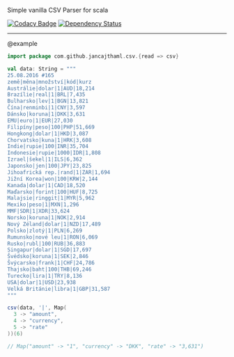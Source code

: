 Simple vanilla CSV Parser for scala

[![Codacy Badge](https://api.codacy.com/project/badge/Grade/c711a63d74874043a6ed087bce5ba19e)](https://www.codacy.com/app/jan-cajthaml/csv?utm_source=github.com&amp;utm_medium=referral&amp;utm_content=jancajthaml-scala/csv&amp;utm_campaign=Badge_Grade) [![Dependency Status](https://www.versioneye.com/user/projects/57dc1588037c2000475cc4dc/badge.svg?style=flat-square)](https://www.versioneye.com/user/projects/57dc1588037c2000475cc4dc)

---

@example

```scala
import package com.github.jancajthaml.csv.{read => csv}
```

```scala
val data: String = """
25.08.2016 #165
země|měna|množství|kód|kurz
Austrálie|dolar|1|AUD|18,214
Brazílie|real|1|BRL|7,435
Bulharsko|lev|1|BGN|13,821
Čína|renminbi|1|CNY|3,597
Dánsko|koruna|1|DKK|3,631
EMU|euro|1|EUR|27,030
Filipíny|peso|100|PHP|51,669
Hongkong|dolar|1|HKD|3,087
Chorvatsko|kuna|1|HRK|3,608
Indie|rupie|100|INR|35,704
Indonesie|rupie|1000|IDR|1,808
Izrael|šekel|1|ILS|6,362
Japonsko|jen|100|JPY|23,825
Jihoafrická rep.|rand|1|ZAR|1,694
Jižní Korea|won|100|KRW|2,144
Kanada|dolar|1|CAD|18,520
Maďarsko|forint|100|HUF|8,725
Malajsie|ringgit|1|MYR|5,962
Mexiko|peso|1|MXN|1,296
MMF|SDR|1|XDR|33,624
Norsko|koruna|1|NOK|2,914
Nový Zéland|dolar|1|NZD|17,489
Polsko|zlotý|1|PLN|6,269
Rumunsko|nové leu|1|RON|6,069
Rusko|rubl|100|RUB|36,883
Singapur|dolar|1|SGD|17,697
Švédsko|koruna|1|SEK|2,846
Švýcarsko|frank|1|CHF|24,786
Thajsko|baht|100|THB|69,246
Turecko|lira|1|TRY|8,136
USA|dolar|1|USD|23,938
Velká Británie|libra|1|GBP|31,587
"""

csv(data, '|', Map(
  3 -> "amount",
  4 -> "currency",
  5 -> "rate"
))(6)

// Map("amount" -> "1", "currency" -> "DKK", "rate" -> "3,631")

```
